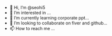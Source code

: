 - 👋 Hi, I’m @seohi5
- 👀 I’m interested in ...
- 🌱 I’m currently learning corporate ppt...
- 💞️ I’m looking to collaborate on fiver and github...
- 📫 How to reach me ...

<!---
seohi5/seohi5 is a ✨ special ✨ repository because its `README.md` (this file) appears on your GitHub profile.
You can click the Preview link to take a look at your changes.
--->
